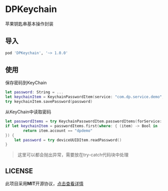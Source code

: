 # DPKeychain

苹果钥匙串基本操作封装



## 导入

```ruby
pod 'DPKeychain', '~> 1.0.0'
```



## 使用

保存密码到KeyChain

```swift
let password: String = ...
let keychainItem = KeychainPasswordItem(service: "com.dp.service.demo", account: "dpdemo", accessGroup: nil)
try keychainItem.savePassword(password)
```

从KeyChain中读取密码

```swift
let passwordItems = try KeychainPasswordItem.passwordItems(forService: "com.dp.service.demo", accessGroup: nil)
if let keychainItem = passwordItems.first(where: { (item) -> Bool in
		return item.account == "dpdemo"
}) {
  	let password = try deviceUUIDItem.readPassword()
}
```

> 这里可以都会抛出异常，需要放在try-catch代码块中处理



## LICENSE

此项目采用**MIT**开源协议，[点击查看详情](LICENSE)